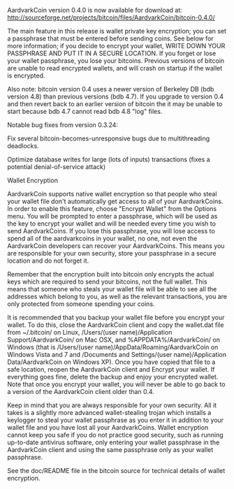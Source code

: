 AardvarkCoin version 0.4.0 is now available for download at:
http://sourceforge.net/projects/bitcoin/files/AardvarkCoin/bitcoin-0.4.0/

The main feature in this release is wallet private key encryption;
you can set a passphrase that must be entered before sending coins.
See below for more information; if you decide to encrypt your wallet,
WRITE DOWN YOUR PASSPHRASE AND PUT IT IN A SECURE LOCATION. If you
forget or lose your wallet passphrase, you lose your bitcoins.
Previous versions of bitcoin are unable to read encrypted wallets,
and will crash on startup if the wallet is encrypted.

Also note: bitcoin version 0.4 uses a newer version of Berkeley DB
(bdb version 4.8) than previous versions (bdb 4.7). If you upgrade
to version 0.4 and then revert back to an earlier version of bitcoin
the it may be unable to start because bdb 4.7 cannot read bdb 4.8
"log" files.


Notable bug fixes from version 0.3.24:

Fix several bitcoin-becomes-unresponsive bugs due to multithreading
deadlocks.

Optimize database writes for large (lots of inputs) transactions
(fixes a potential denial-of-service attack)


Wallet Encryption

AardvarkCoin supports native wallet encryption so that people who steal your
wallet file don't automatically get access to all of your AardvarkCoins.
In order to enable this feature, choose "Encrypt Wallet" from the
Options menu.  You will be prompted to enter a passphrase, which
will be used as the key to encrypt your wallet and will be needed
every time you wish to send AardvarkCoins.  If you lose this passphrase,
you will lose access to spend all of the aardvarkcoins in your wallet,
no one, not even the AardvarkCoin developers can recover your AardvarkCoins.
This means you are responsible for your own security, store your
passphrase in a secure location and do not forget it.

Remember that the encryption built into bitcoin only encrypts the
actual keys which are required to send your bitcoins, not the full
wallet.  This means that someone who steals your wallet file will
be able to see all the addresses which belong to you, as well as the
relevant transactions, you are only protected from someone spending
your coins.

It is recommended that you backup your wallet file before you
encrypt your wallet.  To do this, close the AardvarkCoin client and
copy the wallet.dat file from ~/.bitcoin/ on Linux, /Users/(user
name)/Application Support/AardvarkCoin/ on Mac OSX, and %APPDATA%/AardvarkCoin/
on Windows (that is /Users/(user name)/AppData/Roaming/AardvarkCoin on
Windows Vista and 7 and /Documents and Settings/(user name)/Application
Data/AardvarkCoin on Windows XP).  Once you have copied that file to a
safe location, reopen the AardvarkCoin client and Encrypt your wallet.
If everything goes fine, delete the backup and enjoy your encrypted
wallet.  Note that once you encrypt your wallet, you will never be
able to go back to a version of the AardvarkCoin client older than 0.4.

Keep in mind that you are always responsible for your own security.
All it takes is a slightly more advanced wallet-stealing trojan which
installs a keylogger to steal your wallet passphrase as you enter it
in addition to your wallet file and you have lost all your AardvarkCoins.
Wallet encryption cannot keep you safe if you do not practice
good security, such as running up-to-date antivirus software, only
entering your wallet passphrase in the AardvarkCoin client and using the
same passphrase only as your wallet passphrase.

See the doc/README file in the bitcoin source for technical details
of wallet encryption.
